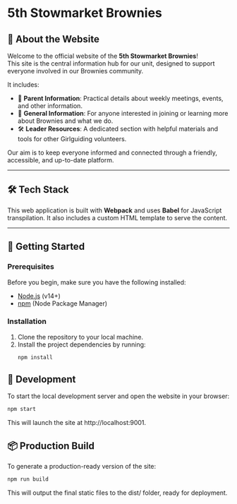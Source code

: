 # 5th Stowmarket Brownies

## 🌼 About the Website

Welcome to the official website of the **5th Stowmarket Brownies**!  
This site is the central information hub for our unit, designed to support everyone involved in our Brownies community.

It includes:

- 📌 **Parent Information**: Practical details about weekly meetings, events, and other information.  
- 🌟 **General Information**: For anyone interested in joining or learning more about Brownies and what we do.  
- 🛠️ **Leader Resources**: A dedicated section with helpful materials and tools for other Girlguiding volunteers.

Our aim is to keep everyone informed and connected through a friendly, accessible, and up-to-date platform.

---

## 🛠️ Tech Stack

This web application is built with **Webpack** and uses **Babel** for JavaScript transpilation. It also includes a custom HTML template to serve the content.

---

## 🚀 Getting Started

### Prerequisites

Before you begin, make sure you have the following installed:

- [Node.js](https://nodejs.org/) (v14+)
- [npm](https://www.npmjs.com/) (Node Package Manager)

### Installation

1. Clone the repository to your local machine.
2. Install the project dependencies by running:
   ```bash
   npm install
   ```

## 🧪 Development

To start the local development server and open the website in your browser:

```bash
npm start
```

This will launch the site at http://localhost:9001.

## 📦 Production Build

To generate a production-ready version of the site:

```bash
npm run build
```

This will output the final static files to the dist/ folder, ready for deployment.
